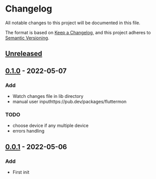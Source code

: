 # Changelog

All notable changes to this project will be documented in this file.

The format is based on [Keep a Changelog](https://keepachangelog.com/en/1.0.0/),
and this project adheres to [Semantic Versioning](https://semver.org/spec/v2.0.0.html).

## [Unreleased]

## [0.1.0] - 2022-05-07

### Add

- Watch changes file in lib directory
- manual user inputhttps://pub.dev/packages/fluttermon

### TODO

- choose device if any multiple device
- errors handling

## [0.0.1] - 2022-05-06

### Add

- First init

[unreleased]: https://github.com/kanggara75/fluttermon/compare/0.1.0...HEAD
[0.1.0]: https://github.com/kanggara75/fluttermon/compare/0.0.1...0.1.0
[0.0.1]: https://github.com/kanggara75/fluttermon/releases/tag/0.0.1
